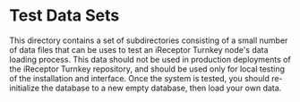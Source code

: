 # Test Data Sets

This directory contains a set of subdirectories consisting of a small number of data files that can be uses to test an iReceptor Turnkey node's data loading process. This data should not be used in production deployments of the iReceptor Turnkey repository, and should be used only for local testing of the installation and interface. Once the system is tested, you should re-initialize the database to a new empty database, then load your own data.


